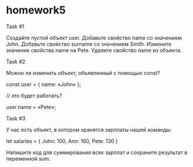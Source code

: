 # homework5

Task #1 

Создайте пустой объект user.
Добавьте свойство name со значением John.
Добавьте свойство surname со значением Smith.
Измените значение свойства name на Pete.
Удалите свойство name из объекта.
 

Task #2

Можно ли изменить объект, объявленный с помощью const?

const user = {
  name: «John»
};

// это будет работать?

user.name = «Pete»;

 

Task #3

У нас есть объект, в котором хранятся зарплаты нашей команды:

let salaries = {
  John: 100,
  Ann: 160,
  Pete: 130
}

Напишите код для суммирования всех зарплат и сохраните результат в переменной sum.
